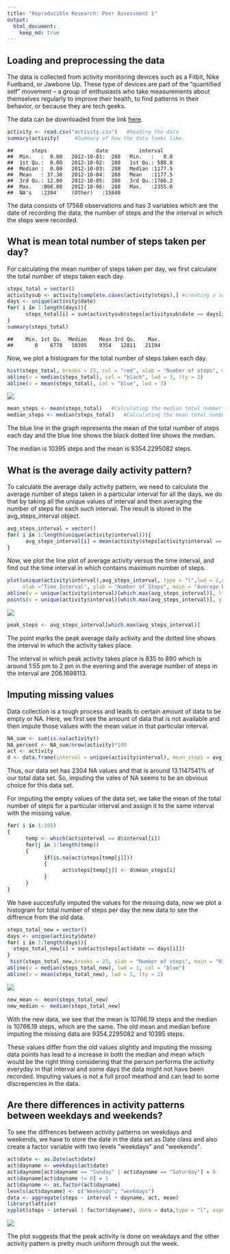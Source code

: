 ```yaml
---
title: "Reproducible Research: Peer Assessment 1"
output: 
  html_document:
    keep_md: true
---
```



## Loading and preprocessing the data
The data is collected from activity monitoring devices such as a Fitbit, Nike Fuelband, or Jawbone Up. These type of devices are part of the “quantified self” movement – a group of enthusiasts who take measurements about themselves regularly to improve their health, to find patterns in their behavior, or because they are tech geeks.

The data can be downloaded from the link [here](https://d396qusza40orc.cloudfront.net/repdata%2Fdata%2Factivity.zip).


```r
activity <- read.csv("activity.csv")   #Reading the data
summary(activity)     #Summary of how the data looks like.
```

```
##      steps                date          interval     
##  Min.   :  0.00   2012-10-01:  288   Min.   :   0.0  
##  1st Qu.:  0.00   2012-10-02:  288   1st Qu.: 588.8  
##  Median :  0.00   2012-10-03:  288   Median :1177.5  
##  Mean   : 37.38   2012-10-04:  288   Mean   :1177.5  
##  3rd Qu.: 12.00   2012-10-05:  288   3rd Qu.:1766.2  
##  Max.   :806.00   2012-10-06:  288   Max.   :2355.0  
##  NA's   :2304     (Other)   :15840
```

The data consists of 17568 observations and has 3 variables which are the date of recording the data, the number of steps and the the interval in which the steps were recorded.



## What is mean total number of steps taken per day?

For calculating the mean number of steps taken per day, we first calculate the total number of steps taken each day.

```r
steps_total = vector()
activitysub <- activity[complete.cases(activity$steps),] #creating a subset of the whole data without NA values
days <- unique(activity$date)
for( i in 1:length(days)){
      steps_total[i] = sum(activitysub$steps[activitysub$date == days[i]],na.rm = T)
}
summary(steps_total)
```

```
##    Min. 1st Qu.  Median    Mean 3rd Qu.    Max. 
##       0    6778   10395    9354   12811   21194
```
Now, we plot a histogram for the total number of steps taken each day.

```r
hist(steps_total, breaks = 25, col = "red", xlab = "Number of steps", main = "Histogram of Total Number of Steps Each Day")
abline(v = median(steps_total), col = "black", lwd = 3, lty = 2)
abline(v = mean(steps_total), col = "blue", lwd = 3)
```

![](PA1_template_files/figure-html/unnamed-chunk-3-1.png)<!-- -->

```r
mean_steps <- mean(steps_total)   #Calculating the median total number of steps
median_steps <- median(steps_total)   #Calculating the mean total number of steps
```
The blue line in the graph represents the mean of the total number of steps each day and the blue line shows the black dotted line shows the median.

The median is 10395 steps and the mean is 9354.2295082 steps.

## What is the average daily activity pattern?
To calculate the average daily activity pattern, we need to calculate the average number of steps taken in a particular interval for all the days. we do that by taking all the unique values of interval and then averaging the number of steps for each such interval. The result is stored in the avg_steps_interval object.

```r
avg_steps_interval = vector()
for( i in 1:length(unique(activity$interval))){
      avg_steps_interval[i] = mean(activity$steps[activity$interval == unique(activity$interval)[i]],na.rm = T)
}
```
Now, we plot the line plot of average activity versus the time interval, and find out the time interval in which contains maximum number of steps.

```r
plot(unique(activity$interval),avg_steps_interval, type = "l",lwd = 2,col = "blue",
     xlab ="Time Interval", ylab = "Number of Steps", main = "Average Daily Activity Pattern")
abline(v = unique(activity$interval)[which.max(avg_steps_interval)], lty = 2)
points(x = unique(activity$interval)[which.max(avg_steps_interval)], y = avg_steps_interval[which.max(avg_steps_interval)], pch = 4, col = "red", cex = 2 )
```

![](PA1_template_files/figure-html/unnamed-chunk-5-1.png)<!-- -->

```r
peak_steps <- avg_steps_interval[which.max(avg_steps_interval)]
```
The point marks the peak average daily activity and the dotted line shows the interval in which the activity takes place.

The interval in which peak activity takes place is 835 to 890 which is around 1:55 pm to 2 pm in the evening and the average number of steps in the interval are 206.1698113.




## Imputing missing values

Data collection is a tough process and leads to certain amount of data to be empty or NA. Here, we first see the amount of data that is not available and then impute those values with the mean value in that particular interval.


```r
NA_sum <- sum(is.na(activity))
NA_percent <- NA_sum/nrow(activity)*100
act <- activity
d <- data.frame(interval = unique(activity$interval), mean_steps = avg_steps_interval)
```
Thus, our data set has 2304 NA values and that is around 13.1147541% of our total data set.
So, imputing the vales of NA seems to be an obvious choice for this data set.

For imputing the empty values of the data set, we take the mean of the total number of steps for a particular interval and assign it to the same interval with the missing value.

```r
for( i in 1:288)
{
      temp <- which(act$interval == d$interval[i])
      for(j in 1:length(temp))
      {
            if(is.na(act$steps[temp[j]]))
            {
                  act$steps[temp[j]] <- d$mean_steps[i]
            }
      }
}
```
We have succesfully imputed the values for the missing data, now we plot a histogram for total number of steps per day the new data to see the diffrence from the old data.

```r
steps_total_new = vector()
days <- unique(activity$date)
for( i in 1:length(days)){
  steps_total_new[i] = sum(act$steps[act$date == days[i]])
}
 hist(steps_total_new,breaks = 25, xlab = "Number of steps", main = "Histogram of the Total Number of Steps for per Day for the Imputed Data", col = "red")
abline(v = median(steps_total_new), lwd = 1, col = "blue")
abline(v = mean(steps_total_new), lwd = 1, lty = 2)
```

![](PA1_template_files/figure-html/unnamed-chunk-8-1.png)<!-- -->

```r
new_mean <- mean(steps_total_new)
new_median <- median(steps_total_new)
```
With the new data, we see that the mean is 10766.19 steps and the median is 10766.19 steps, which are the same. The old mean and median before imputing the missing data are 9354.2295082 and 10395 steps.

These values differ from the old values slightly and imputing the missing data points has lead to a increase in both the median and mean which would be the right thing considering that the person performs the activity everyday in that interval and some days the data might not have been recorded. Imputing values is not a full proof meathod and can lead to some discrepencies in the data.


## Are there differences in activity patterns between weekdays and weekends?
To see the diffrences between activity patterns on weekdays and weekends, we have to store the date in the data set as Date class and also create a factor variable with two levels "weekdays" and "weekends".


```r
act$date <- as.Date(act$date)
act$dayname <- weekdays(act$date)
act$dayname[act$dayname == "Sunday" | act$dayname == "Saturday"] = 0
act$dayname[act$dayname != 0] = 1
act$dayname <- as.factor(act$dayname)
levels(act$dayname) <- c("Weekends", "weekdays")
data <- aggregate(steps ~ interval + dayname, act, mean)
library(lattice)
xyplot(steps ~ interval | factor(dayname), data = data,type = "l", aspect = 1/3, lwd = 2)
```

![](PA1_template_files/figure-html/unnamed-chunk-9-1.png)<!-- -->


The plot suggests that the peak activity is done on weakdays and the other activity pattern is pretty much uniform through out the week.
















